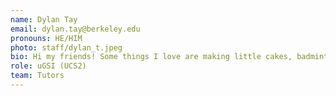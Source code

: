 ```yaml
---
name: Dylan Tay
email: dylan.tay@berkeley.edu
pronouns: HE/HIM
photo: staff/dylan_t.jpeg
bio: Hi my friends! Some things I love are making little cakes, badminton in the RSF, and Lego City. Thank you for being a part of my Data 8 experience and I know we’ll do great together :)
role: uGSI (UCS2)
team: Tutors
---
```

